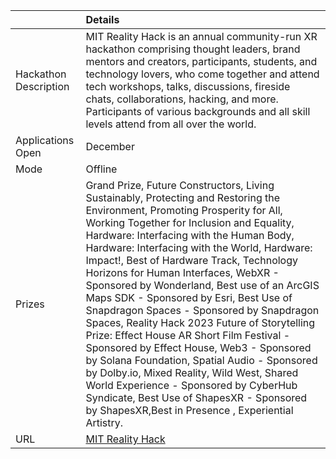 ||Details|
|:------------------|:-----------------|
Hackathon Description | MIT Reality Hack is an annual community-run XR hackathon comprising thought leaders, brand mentors and creators, participants, students, and technology lovers, who come together and attend tech workshops, talks, discussions, fireside chats, collaborations, hacking, and more. Participants of various backgrounds and all skill levels attend from all over the world.
Applications Open | December
Mode | Offline
Prizes | Grand Prize, Future Constructors, Living Sustainably, Protecting and Restoring the Environment, Promoting Prosperity for All, Working Together for Inclusion and Equality, Hardware: Interfacing with the Human Body,  Hardware: Interfacing with the World, Hardware: Impact!, Best of Hardware Track, Technology Horizons for Human Interfaces, WebXR - Sponsored by Wonderland, Best use of an ArcGIS Maps SDK - Sponsored by Esri, Best Use of Snapdragon Spaces - Sponsored by Snapdragon Spaces, Reality Hack 2023 Future of Storytelling Prize: Effect House AR Short Film Festival - Sponsored by Effect House, Web3 - Sponsored by Solana Foundation, Spatial Audio - Sponsored by Dolby.io, Mixed Reality, Wild West, Shared World Experience - Sponsored by CyberHub Syndicate, Best Use of ShapesXR - Sponsored by ShapesXR,Best in Presence , Experiential Artistry.
URL | [MIT Reality Hack](https://www.mitrealityhack.com/)

